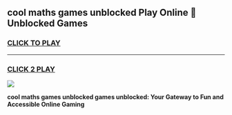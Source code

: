 
## cool maths games unblocked Play Online 👋 Unblocked Games
<h3>
<a href="https://news.freeplayer.one?title=cool_maths_games_unblocked&ref=17CMG">CLICK TO PLAY</a></h3>
<hr>

<h3>
<a href="https://news.freeplayer.one?title=cool_maths_games_unblocked&ref=17CMG">CLICK 2 PLAY</a>
  
</h3>

<a href="https://news.freeplayer.one?title=cool_maths_games_unblocked&ref=17CMG/"><img src="https://clearcache.store/games.png"></a>


**cool maths games unblocked games unblocked: Your Gateway to Fun and Accessible Online Gaming**
